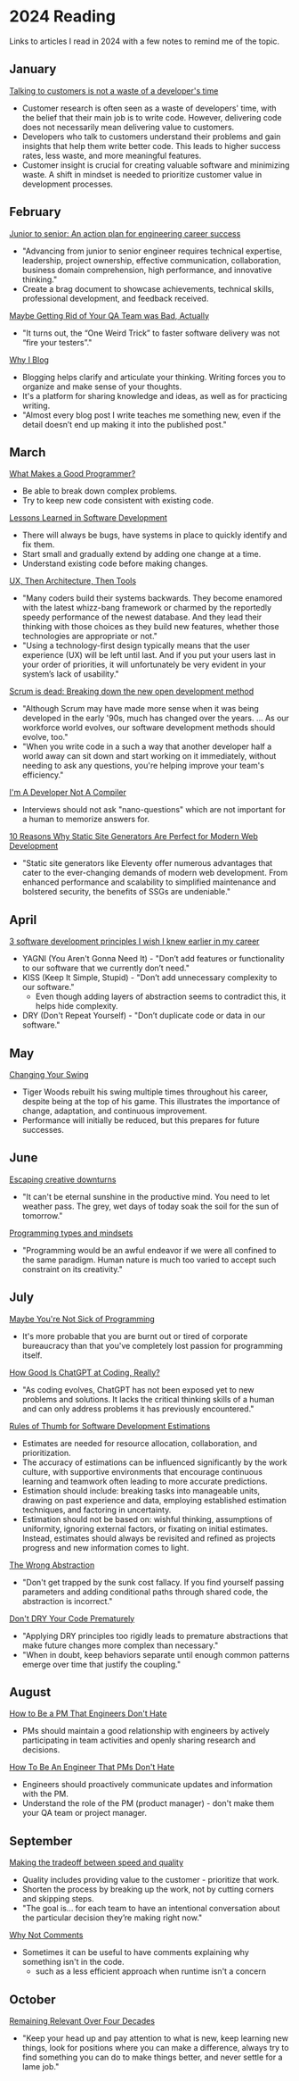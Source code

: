 # 2024 Reading

Links to articles I read in 2024 with a few notes to remind me of the topic.

## January

[Talking to customers is not a waste of a developer's time](https://jeffgothelf.com/blog/talking-to-customers-is-not-a-waste-of-a-developers-time/)

- Customer research is often seen as a waste of developers' time, with the belief that their main job is to write code. However, delivering code does not necessarily mean delivering value to customers.
- Developers who talk to customers understand their problems and gain insights that help them write better code. This leads to higher success rates, less waste, and more meaningful features.
- Customer insight is crucial for creating valuable software and minimizing waste. A shift in mindset is needed to prioritize customer value in development processes.

## February

[Junior to senior: An action plan for engineering career success](https://github.com/readme/guides/engineering-career-success)

- "Advancing from junior to senior engineer requires technical expertise, leadership, project ownership, effective communication, collaboration, business domain comprehension, high performance, and innovative thinking."
- Create a brag document to showcase achievements, technical skills, professional development, and feedback received.

[Maybe Getting Rid of Your QA Team was Bad, Actually](https://davidkcaudill.medium.com/maybe-getting-rid-of-your-qa-team-was-bad-actually-52c408bd048b)

- "It turns out, the “One Weird Trick” to faster software delivery was not “fire your testers”."

[Why I Blog](https://www.dannyguo.com/blog/why-i-blog)

- Blogging helps clarify and articulate your thinking. Writing forces you to organize and make sense of your thoughts.
- It's a platform for sharing knowledge and ideas, as well as for practicing writing.
- "Almost every blog post I write teaches me something new, even if the detail doesn’t end up making it into the published post."

## March

[What Makes a Good Programmer?](https://henrikwarne.com/2014/06/30/what-makes-a-good-programmer/)

- Be able to break down complex problems.
- Try to keep new code consistent with existing code.

[Lessons Learned in Software Development](https://henrikwarne.com/2015/04/16/lessons-learned-in-software-development/)

- There will always be bugs, have systems in place to quickly identify and fix them.
- Start small and gradually extend by adding one change at a time.
- Understand existing code before making changes.

[UX, Then Architecture, Then Tools](https://morethancoding.com/2013/03/12/ux-then-architecture-then-tools/)

- "Many coders build their systems backwards. They become enamored with the latest whizz-bang framework or charmed by the reportedly speedy performance of the newest database. And they lead their thinking with those choices as they build new features, whether those technologies are appropriate or not."
- "Using a technology-first design typically means that the user experience (UX) will be left until last. And if you put your users last in your order of priorities, it will unfortunately be very evident in your system’s lack of usability."

[Scrum is dead: Breaking down the new open development method](https://opensource.com/business/15/11/open-development-method)

- "Although Scrum may have made more sense when it was being developed in the early '90s, much has changed over the years. ... As our workforce world evolves, our software development methods should evolve, too."
- "When you write code in a such a way that another developer half a world away can sit down and start working on it immediately, without needing to ask any questions, you're helping improve your team's efficiency."

[I'm A Developer Not A Compiler](https://www.blobstreaming.org/im-a-developer-not-a-compiler/)

- Interviews should not ask "nano-questions" which are not important for a human to memorize answers for.

[10 Reasons Why Static Site Generators Are Perfect for Modern Web Development](https://gittings.studio/blog/10-reasons-why-static-site-generators-are-perfect-for-modern-web-development/)

- "Static site generators like Eleventy offer numerous advantages that cater to the ever-changing demands of modern web development. From enhanced performance and scalability to simplified maintenance and bolstered security, the benefits of SSGs are undeniable."

## April

[3 software development principles I wish I knew earlier in my career](https://thetshaped.dev/p/3-software-development-principles)

- YAGNI (You Aren't Gonna Need It) - "Don’t add features or functionality to our software that we currently don’t need."
- KISS (Keep It Simple, Stupid) - "Don’t add unnecessary complexity to our software."
  - Even though adding layers of abstraction seems to contradict this, it helps hide complexity.
- DRY (Don't Repeat Yourself) - "Don’t duplicate code or data in our software."

## May

[Changing Your Swing](https://cutlefish.substack.com/p/tbm-288-changing-your-swing)

- Tiger Woods rebuilt his swing multiple times throughout his career, despite being at the top of his game. This illustrates the importance of change, adaptation, and continuous improvement.
- Performance will initially be reduced, but this prepares for future successes.

## June

[Escaping creative downturns](https://world.hey.com/dhh/escaping-creative-downturns-15281997)

- "It can't be eternal sunshine in the productive mind. You need to let weather pass. The grey, wet days of today soak the soil for the sun of tomorrow."

[Programming types and mindsets](https://world.hey.com/dhh/programming-types-and-mindsets-5b8490bc)

- "Programming would be an awful endeavor if we were all confined to the same paradigm. Human nature is much too varied to accept such constraint on its creativity."

## July

[Maybe You're Not Sick of Programming](https://shubhamjain.co/2024/06/27/youre-not-sick-of-programming/)

- It's more probable that you are burnt out or tired of corporate bureaucracy than that you've completely lost passion for programming itself.

[How Good Is ChatGPT at Coding, Really?](https://spectrum.ieee.org/chatgpt-for-coding)

- "As coding evolves, ChatGPT has not been exposed yet to new problems and solutions. It lacks the critical thinking skills of a human and can only address problems it has previously encountered."

[Rules of Thumb for Software Development Estimations](https://vadimkravcenko.com/shorts/project-estimates/)

- Estimates are needed for resource allocation, collaboration, and prioritization.
- The accuracy of estimations can be influenced significantly by the work culture, with supportive environments that encourage continuous learning and teamwork often leading to more accurate predictions.
- Estimation should include: breaking tasks into manageable units, drawing on past experience and data, employing established estimation techniques, and factoring in uncertainty.
- Estimation should not be based on: wishful thinking, assumptions of uniformity, ignoring external factors, or fixating on initial estimates. Instead, estimates should always be revisited and refined as projects progress and new information comes to light.

[The Wrong Abstraction](https://sandimetz.com/blog/2016/1/20/the-wrong-abstraction)

- "Don't get trapped by the sunk cost fallacy. If you find yourself passing parameters and adding conditional paths through shared code, the abstraction is incorrect."

[Don't DRY Your Code Prematurely](https://testing.googleblog.com/2024/05/dont-dry-your-code-prematurely.html)

- "Applying DRY principles too rigidly leads to premature abstractions that make future changes more complex than necessary."
- "When in doubt, keep behaviors separate until enough common patterns emerge over time that justify the coupling."

## August

[How to Be a PM That Engineers Don't Hate](https://staysaasy.com/product/2023/03/12/pm-engineers-dont-hate.html)

- PMs should maintain a good relationship with engineers by actively participating in team activities and openly sharing research and decisions.

[How To Be An Engineer That PMs Don't Hate](https://staysaasy.com/engineering/2023/06/18/how-to-be-an-engineer-pms-down-hate.html)

- Engineers should proactively communicate updates and information with the PM.
- Understand the role of the PM (product manager) - don't make them your QA team or project manager.

## September

[Making the tradeoff between speed and quality](https://amivora.substack.com/p/making-the-tradeoff-between-speed)

- Quality includes providing value to the customer - prioritize that work.
- Shorten the process by breaking up the work, not by cutting corners and skipping steps.
- "The goal is... for each team to have an intentional conversation about the particular decision they’re making right now."

[Why Not Comments](https://buttondown.com/hillelwayne/archive/why-not-comments/)

- Sometimes it can be useful to have comments explaining why something isn't in the code.
  - such as a less efficient approach when runtime isn't a concern

## October

[Remaining Relevant Over Four Decades](https://thecodist.com/how-i-stayed-relevant-over-four-decades/)

- "Keep your head up and pay attention to what is new, keep learning new things, look for positions where you can make a difference, always try to find something you can do to make things better, and never settle for a lame job."
